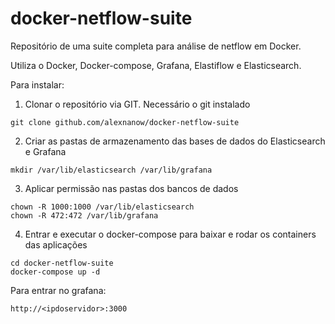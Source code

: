 # docker-netflow-suite
Repositório de uma suite completa para análise de netflow em Docker.

Utiliza o Docker, Docker-compose, Grafana, Elastiflow e Elasticsearch.

Para instalar:

1. Clonar o repositório via GIT. Necessário o git instalado
```
git clone github.com/alexnanow/docker-netflow-suite
```

2. Criar as pastas de armazenamento das bases de dados do Elasticsearch e Grafana
```
mkdir /var/lib/elasticsearch /var/lib/grafana
```

3. Aplicar permissão nas pastas dos bancos de dados

```
chown -R 1000:1000 /var/lib/elasticsearch
chown -R 472:472 /var/lib/grafana 
```

4. Entrar e executar o docker-compose para baixar e rodar os containers das aplicações
```
cd docker-netflow-suite
docker-compose up -d
```

Para entrar no grafana:
```
http://<ipdoservidor>:3000
```